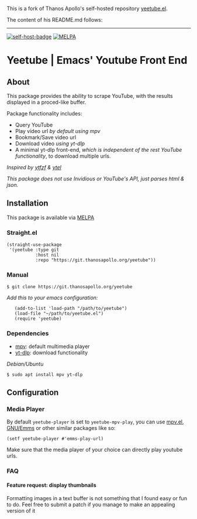 This is a fork of Thanos Apollo's self-hosted repository [yeetube.el](https://git.thanosapollo.org/yeetube).

The content of his README.md follows:

---

[![self-host-badge](https://img.shields.io/badge/Repository-Self_hosted-black?logo=git&logoColor=red)](https://git.thanosapollo.org/yeetube/about)
[![MELPA](https://melpa.org/packages/yeetube-badge.svg)](https://melpa.org/#/yeetube)

# Yeetube | Emacs' Youtube Front End

## About 

This package provides the ability to scrape YouTube, with the results
displayed in a proced-like buffer.


Package functionality includes:

- Query YouTube
- Play video url *by default using mpv*
- Bookmark/Save video url
- Download video *using yt-dlp*
- A minimal yt-dlp front-end, *which is independent of the rest
  YouTube functionality*, to download multiple urls.

*Inspired by [ytfzf](https://github.com/pystardust/ytfzf) &
[ytel](https://github.com/grastello/ytel)*

*This package does not use Invidious or YouTube's API, just parses
html & json.*


## Installation 
This package is available via [MELPA](https://melpa.org/#/yeetube)

### Straight.el

``` emacs-lisp
(straight-use-package 
 '(yeetube :type git
	       :host nil
	       :repo "https://git.thanosapollo.org/yeetube"))
```


### Manual
``` shell
$ git clone https://git.thanosapollo.org/yeetube
```

*Add this to your emacs configuration:*

``` emacs-lisp
   (add-to-list 'load-path "/path/to/yeetube")
   (load-file "~/path/to/yeetube.el")
   (require 'yeetube)
```

### Dependencies
- [mpv](https://mpv.io/): default multimedia player
- [yt-dlp](https://github.com/yt-dlp/yt-dlp): download functionality

*Debian/Ubuntu*
``` shell
$ sudo apt install mpv yt-dlp
```

## Configuration 
### Media Player 
By default `yeetube-player` is set to `yeetube-mpv-play`, you can
use [mpv.el](https://github.com/kljohann/mpv.el),
[GNU/Emms](https://www.gnu.org/software/emms/) or other similar
packages like so:

``` emacs-lisp
(setf yeetube-player #'emms-play-url)
```

Make sure that the media player of your choice can directly play
youtube urls.

### FAQ
#### Feature request: display thumbnails
Formatting images in a text buffer is not something that I found easy
or fun to do. Feel free to submit a patch if you manage to make an
appealing version of it


